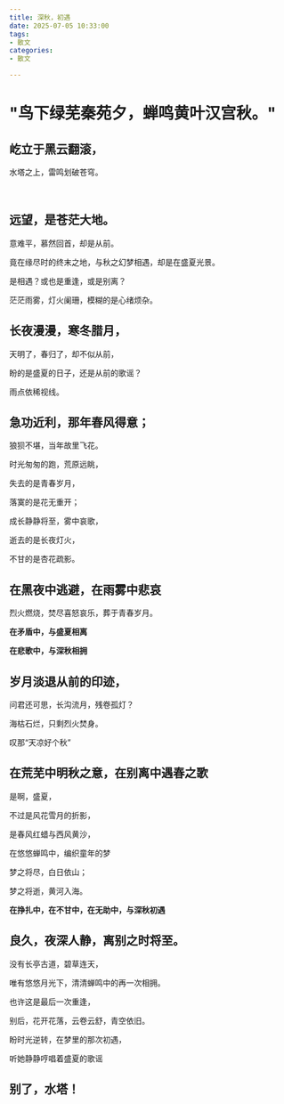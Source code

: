 ```yaml
---
title: 深秋，初遇
date: 2025-07-05 10:33:00
tags: 
- 散文
categories: 
- 散文

---
```


# "鸟下绿芜秦苑夕，蝉鸣黄叶汉宫秋。"

## 屹立于黑云翻滚，

水塔之上，雷鸣划破苍穹。

​    

## 远望，是苍茫大地。

意难平，慕然回首，却是从前。

竟在缘尽时的终末之地，与秋之幻梦相遇，却是在盛夏光景。

是相遇？或也是重逢，或是别离？

茫茫雨雾，灯火阑珊，模糊的是心绪烦杂。

 

## 长夜漫漫，寒冬腊月，

天明了，春归了，却不似从前，

盼的是盛夏的日子，还是从前的歌谣？

雨点依稀视线。



## 急功近利，那年春风得意；

狼狈不堪，当年故里飞花。

时光匆匆的跑，荒原远眺，

失去的是青春岁月，

落寞的是花无重开；

成长静静将至，雾中哀歌，

逝去的是长夜灯火，

不甘的是杏花疏影。



## 在黑夜中逃避，在雨雾中悲哀

烈火燃烧，焚尽喜怒哀乐，葬于青春岁月。

**在矛盾中，与盛夏相离**

**在悲歌中，与深秋相拥**



## 岁月淡退从前的印迹，

问君还可思，长沟流月，残卷孤灯？

海枯石烂，只剩烈火焚身。

叹那“天凉好个秋”



## **在荒芜中明秋之意，在别离中遇春之歌**

是啊，盛夏，

不过是风花雪月的折影，

是春风红蜡与西风黄沙，

在悠悠蝉鸣中，编织童年的梦

梦之将尽，白日依山；

梦之将逝，黄河入海。

**在挣扎中，在不甘中，在无助中，与深秋初遇**



## 良久，夜深人静，离别之时将至。

没有长亭古道，碧草连天，

唯有悠悠月光下，清清蝉鸣中的再一次相拥。

也许这是最后一次重逢，

别后，花开花落，云卷云舒，青空依旧。

盼时光逆转，在梦里的那次初遇，

听她静静哼唱着盛夏的歌谣



## **别了，水塔！**
